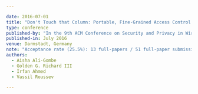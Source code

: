 ```yaml
---

date: 2016-07-01
title: "Don't Touch that Column: Portable, Fine-Grained Access Control for Android's Native Content Providers"
type: conference
published-by: "In the 9th ACM Conference on Security and Privacy in Wireless and Mobile Networks (WiSec'16)"
published-in: July 2016
venue: Darmstadt, Germany
note: "Acceptance rate (25.5%): 13 full-papers / 51 full-paper submissions"
authors:
  - Aisha Ali-Gombe
  - Golden G. Richard III
  - Irfan Ahmed
  - Vassil Roussev

---
```

